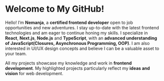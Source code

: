 # Welcome to My GitHub!

Hello! I’m **Nemanja**, a **certified frontend developer** open to job opportunities and new adventures. I stay up-to-date with the latest frontend technologies and am eager to continue honing my skills. I specialize in **React**, **Next.js**, **Node.js** and **TypeScript**, with an **advanced understanding of JavaScript(Closures, Asynchronous Programming, OOP)**.
I am also interested in UI/UX design concepts and believe I can be a valuable asset to your team.

All my projects showcase my knowledge and work in **frontend development**. My highlighted projects particularly reflect my **ideas and vision** for web development.

